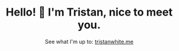 <h1 align='center'>
  Hello! 👋 I'm Tristan, nice to meet you.
</h1>

<p align='center'>
  See what I'm up to: <a href="https://tristanwhite.me/about">tristanwhite.me</a>
</p>
